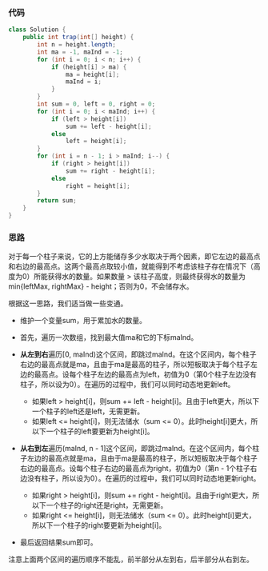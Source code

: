 ### 代码

``` java
class Solution {
    public int trap(int[] height) {
        int n = height.length;
        int ma = -1, maInd = -1;
        for (int i = 0; i < n; i++) {
            if (height[i] > ma) {
                ma = height[i];
                maInd = i;
            }
        }
        int sum = 0, left = 0, right = 0;
        for (int i = 0; i < maInd; i++) {
            if (left > height[i])
                sum += left - height[i];
            else
                left = height[i];
        }
        for (int i = n - 1; i > maInd; i--) {
            if (right > height[i])
                sum += right - height[i];
            else
                right = height[i];
        }
        return sum;
    }
}
```



### 思路

对于每一个柱子来说，它的上方能储存多少水取决于两个因素，即它左边的最高点和右边的最高点。这两个最高点取较小值，就能得到不考虑该柱子存在情况下（高度为0）所能获得水的数量。如果数量 > 该柱子高度，则最终获得水的数量为min{leftMax, rightMax} - height；否则为0，不会储存水。

根据这一思路，我们适当做一些变通。

* 维护一个变量sum，用于累加水的数量。

* 首先，遍历一次数组，找到最大值ma和它的下标maInd。
* **从左到右**遍历[0, maInd)这个区间，即跳过maInd。在这个区间内，每个柱子右边的最高点就是ma，且由于ma是最高的柱子，所以短板取决于每个柱子左边的最高点。设每个柱子左边的最高点为left，初值为0（第0个柱子左边没有柱子，所以设为0）。在遍历的过程中，我们可以同时动态地更新left。
  * 如果left > height[i]，则sum += left - height[i]。且由于left更大，所以下一个柱子的left还是left，无需更新。
  * 如果left <= height[i]，则无法储水（sum <= 0）。此时height[i]更大，所以下一个柱子的left要更新为height[i]。
* **从右到左**遍历(maInd, n - 1]这个区间，即跳过maInd。在这个区间内，每个柱子左边的最高点就是ma，且由于ma是最高的柱子，所以短板取决于每个柱子右边的最高点。设每个柱子右边的最高点为right，初值为0（第n - 1个柱子右边没有柱子，所以设为0）。在遍历的过程中，我们可以同时动态地更新right。
  * 如果right > height[i]，则sum += right - height[i]。且由于right更大，所以下一个柱子的right还是right，无需更新。
  * 如果right <= height[i]，则无法储水（sum <= 0）。此时height[i]更大，所以下一个柱子的right要更新为height[i]。
* 最后返回结果sum即可。

注意上面两个区间的遍历顺序不能乱，前半部分从左到右，后半部分从右到左。